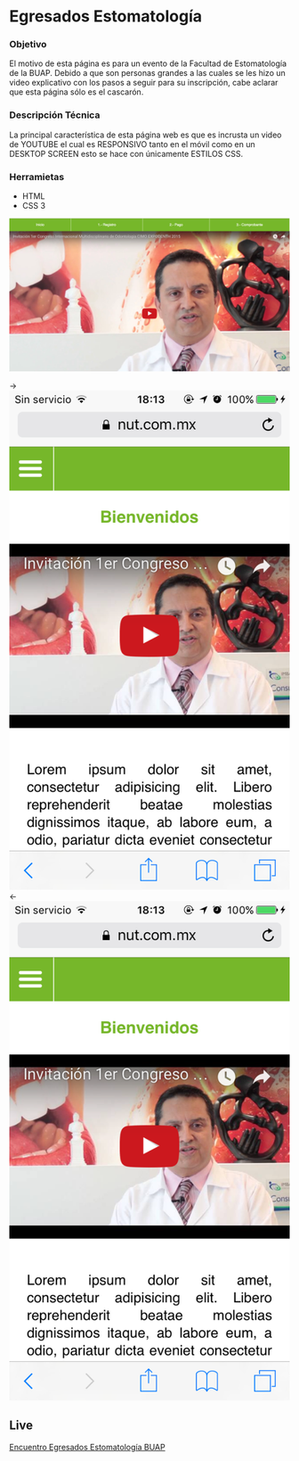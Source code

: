 Egresados Estomatología
===========

### Objetivo
El motivo de esta página es para un evento de la Facultad de Estomatología de la BUAP. Debido a que son personas grandes a las cuales se les hizo un video explicativo con los pasos a seguir para su inscripción, cabe aclarar que esta página sólo es el cascarón.

### Descripción Técnica
La principal característica de esta página web es que es incrusta un video de YOUTUBE el cual es RESPONSIVO tanto en el móvil como en un DESKTOP SCREEN esto se hace con únicamente ESTILOS CSS.

### Herramietas
* HTML
* CSS 3

![Desktop](https://raw.githubusercontent.com/ginppian/PaginaEgresados/master/web2.png)

->![Móvil](https://github.com/ginppian/PaginaEgresados/blob/master/movil1.PNG)<-
![Móvil](https://github.com/ginppian/PaginaEgresados/blob/master/movil1.PNG)

## Live
[Encuentro Egresados Estomatología BUAP](https://nut.com.mx/ginppian/estoma/egresados)
